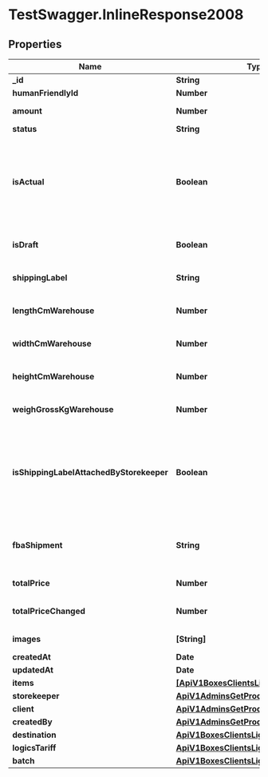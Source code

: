 # TestSwagger.InlineResponse2008

## Properties

Name | Type | Description | Notes
------------ | ------------- | ------------- | -------------
**_id** | **String** | GUID коробки. | [optional] 
**humanFriendlyId** | **Number** | Номер коробки. | [optional] 
**amount** | **Number** | ККоличества в коробке. | [optional] 
**status** | **String** | Статус коробки | [optional] 
**isActual** | **Boolean** | Если false - значит коробку расформировали. Удалить совсем нельзя, для того что бы можно было восстановить по кодам. | [optional] 
**isDraft** | **Boolean** | Если true - значит коробку черновик. | [optional] 
**shippingLabel** | **String** | Ссылка на наклейку для коробки | [optional] 
**lengthCmWarehouse** | **Number** | Что фактически пришло на склад. Кладовщик. | [optional] 
**widthCmWarehouse** | **Number** | Что фактически пришло на склад. Кладовщик. | [optional] 
**heightCmWarehouse** | **Number** | Что фактически пришло на склад. Кладовщик. | [optional] 
**weighGrossKgWarehouse** | **Number** | Что фактически пришло на склад. Кладовщик. | [optional] 
**isShippingLabelAttachedByStorekeeper** | **Boolean** | Поле будет указывать на то что при решении задачи сторкипером на обновление коробок что он проклеил шиппинг лейбл. | [optional] 
**fbaShipment** | **String** | Это номер конкретной коробки при отправке в амазон. | [optional] 
**totalPrice** | **Number** | Итого за доставку. | [optional] 
**totalPriceChanged** | **Number** | Обновление итога за доставку. | [optional] 
**images** | **[String]** | Массив картинок. | [optional] 
**createdAt** | **Date** |  | [optional] 
**updatedAt** | **Date** |  | [optional] 
**items** | [**[ApiV1BoxesClientsLightItems]**](ApiV1BoxesClientsLightItems.md) | Массив коробок. | [optional] 
**storekeeper** | [**ApiV1AdminsGetProductsByStatusClient**](ApiV1AdminsGetProductsByStatusClient.md) |  | [optional] 
**client** | [**ApiV1AdminsGetProductsByStatusClient**](ApiV1AdminsGetProductsByStatusClient.md) |  | [optional] 
**createdBy** | [**ApiV1AdminsGetProductsByStatusClient**](ApiV1AdminsGetProductsByStatusClient.md) |  | [optional] 
**destination** | [**ApiV1BoxesClientsLightDestination**](ApiV1BoxesClientsLightDestination.md) |  | [optional] 
**logicsTariff** | [**ApiV1BoxesClientsLightLogicsTariff**](ApiV1BoxesClientsLightLogicsTariff.md) |  | [optional] 
**batch** | [**ApiV1BoxesClientsLightBatch**](ApiV1BoxesClientsLightBatch.md) |  | [optional] 



